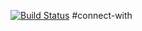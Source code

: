[![Build Status](https://travis-ci.org/mondora/mondora-connect-with.svg?branch=master)](https://travis-ci.org/mondora/mondora-connect-with)
#connect-with

